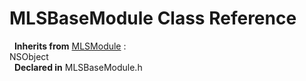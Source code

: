 # MLSBaseModule Class Reference

&nbsp;&nbsp;**Inherits from** <a href="../Classes/MLSModule.html">MLSModule</a> :   
NSObject  
&nbsp;&nbsp;**Declared in** MLSBaseModule.h  

